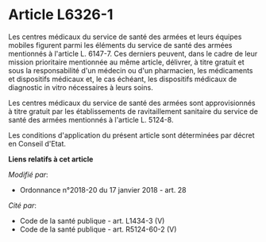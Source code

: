 # Article L6326-1

Les centres médicaux du service de santé des armées et leurs équipes mobiles figurent parmi les éléments du service de santé
des armées mentionnés à l'article L. 6147-7. Ces derniers peuvent, dans le cadre de leur mission prioritaire mentionnée au
même article, délivrer, à titre gratuit et sous la responsabilité d'un médecin ou d'un pharmacien, les médicaments et
dispositifs médicaux et, le cas échéant, les dispositifs médicaux de diagnostic in vitro nécessaires à leurs soins.

Les centres médicaux du service de santé des armées sont approvisionnés à titre gratuit par les établissements de
ravitaillement sanitaire du service de santé des armées mentionnés à l'article L. 5124-8.

Les conditions d'application du présent article sont déterminées par décret en Conseil d'Etat.

**Liens relatifs à cet article**

_Modifié par_:

  - Ordonnance n°2018-20 du 17 janvier 2018 - art. 28

_Cité par_:

  - Code de la santé publique - art. L1434-3 (V)
  - Code de la santé publique - art. R5124-60-2 (V)
